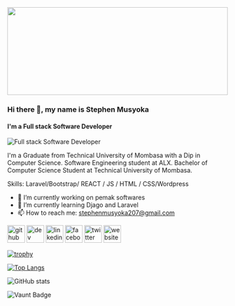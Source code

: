 <img src="https://dl.openseauserdata.com/cache/originImage/files/527a9783c28c70962773a73db797ea4d.gif" height="200" width="100%">

### Hi there 👋, my name is Stephen Musyoka
#### I'm a Full stack Software Developer

![Full stack Software Developer](https://scontent.fnbo16-1.fna.fbcdn.net/v/t39.30808-6/375263149_654699473281464_3748712124239591767_n.png?_nc_cat=109&ccb=1-7&_nc_sid=783fdb&_nc_eui2=AeGN7ZLz9Hlbxe2etRf3AxDLEjW7njdgIl4SNbueN2AiXpuzcbbv3XLfTXIrlhyIcaOhYHbgVh9tIWactctP4bNq&_nc_ohc=3xGORSexRvUAX88bObR&_nc_ht=scontent.fnbo16-1.fna&oh=00_AfAXnd7yeeGo_WWewCu8zB2AXFO7vDmW_DuKD1R4qXhjuQ&oe=6593011D)

I'm a Graduate from Technical University of Mombasa with a Dip in Computer Science.
Software Engineering student at ALX.
Bachelor of Computer Science Student at Technical University of Mombasa.

Skills: Laravel/Bootstrap/ REACT / JS / HTML / CSS/Wordpress

- 🔭 I’m currently working on pemak softwares 
- 🌱 I’m currently learning Djago and Laravel 
- 📫 How to reach me: stephenmusyoka207@gmail.com 


[<img src='https://cdn.jsdelivr.net/npm/simple-icons@3.0.1/icons/github.svg' alt='github' height='40'>](https://github.com/ManStevoh)  [<img src='https://cdn.jsdelivr.net/npm/simple-icons@3.0.1/icons/hashnode.svg' alt='dev' height='40'>](pemaksoftwares.com)  [<img src='https://cdn.jsdelivr.net/npm/simple-icons@3.0.1/icons/linkedin.svg' alt='linkedin' height='40'>](https://www.linkedin.com/in/https://www.linkedin.com/in/stephen-musyoka-4b2b74240//)  [<img src='https://cdn.jsdelivr.net/npm/simple-icons@3.0.1/icons/facebook.svg' alt='facebook' height='40'>](https://www.facebook.com/https://www.facebook.com/stephen.musyoka.18294053)  [<img src='https://cdn.jsdelivr.net/npm/simple-icons@3.0.1/icons/twitter.svg' alt='twitter' height='40'>](https://twitter.com/@Stev_musyoka)  [<img src='https://cdn.jsdelivr.net/npm/simple-icons@3.0.1/icons/icloud.svg' alt='website' height='40'>](pemaksoftwares.com)  

[![trophy](https://github-profile-trophy.vercel.app/?username=ManStevoh)](https://github.com/ryo-ma/github-profile-trophy)

[![Top Langs](https://github-readme-stats.vercel.app/api/top-langs/?username=ManStevoh)](https://github.com/anuraghazra/github-readme-stats)

![GitHub stats](https://github-readme-stats.vercel.app/api?username=ManStevoh&show_icons=true&count_private=true)  

![Vaunt Badge](https://api.vaunt.dev/v1/github/entities/ManStevoh/contributions?format=svg&private=true)  

